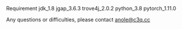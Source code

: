 Requirement
jdk_1.8
jgap_3.6.3
trove4j_2.0.2
python_3.8
pytorch_1.11.0

Any questions or difficulties, please contact anole@c3q.cc
